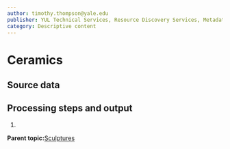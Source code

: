 ```yaml
---
author: timothy.thompson@yale.edu
publisher: YUL Technical Services, Resource Discovery Services, Metadata Services Unit
category: Descriptive content
---
```


# Ceramics

## Source data

## Processing steps and output

1.  
**Parent topic:**[Sculptures](../../concepts/supertypes/sculptures.md)

